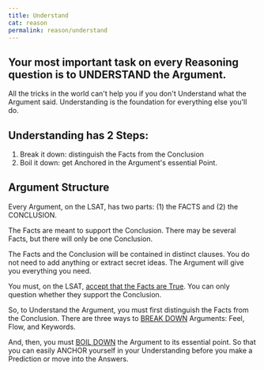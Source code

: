 ```yaml
---
title: Understand
cat: reason
permalink: reason/understand
---
```


## Your most important task on every Reasoning question is to UNDERSTAND the Argument.

All the tricks in the world can't help you if you don't Understand what the Argument said. Understanding is the foundation for everything else you'll do.

## Understanding has 2 Steps:

1. Break it down: distinguish the Facts from the Conclusion
1. Boil it down: get Anchored in the Argument's essential Point.

## Argument Structure

Every Argument, on the LSAT, has two parts: (1) the FACTS and (2) the CONCLUSION.

The Facts are meant to support the Conclusion. There may be several Facts, but there will only be one Conclusion.

The Facts and the Conclusion will be contained in distinct clauses. You do not need to add anything or extract secret ideas. The Argument will give you everything you need.

You must, on the LSAT, [accept that the Facts are True][truth]. You can only question whether they support the Conclusion.

So, to Understand the Argument, you must first distinguish the Facts from the Conclusion. There are three ways to [BREAK DOWN][break] Arguments: Feel, Flow, and Keywords.

And, then, you must [BOIL DOWN][boil] the Argument to its essential point. So that you can easily ANCHOR yourself in your Understanding before you make a Prediction or move into the Answers.

[truth]: flaws.html#truth
[boil]: boil.html
[break]: break.html